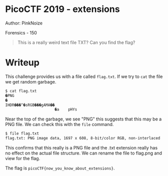 # PicoCTF 2019 - extensions
Author: PinkNoize

Forensics - 150

> This is a really weird text file TXT? Can you find the flag?

# Writeup

This challenge provides us with a file called `flag.txt`. If we try to `cat` the file we get random garbage.

```bash
$ cat flag.txt 
�PNG
�
IHDR���^�sRGB���gAMA��
                      �a	pHYs
```

Near the top of the garbage, we see "PNG" this suggests that this may be a PNG file. We can check this with the `file` command.

```bash
$ file flag.txt 
flag.txt: PNG image data, 1697 x 608, 8-bit/color RGB, non-interlaced
```

This confirms that this really is a PNG file and the .txt extension really has no effect on the actual file structure. We can rename the file to flag.png and view for the flag.

The flag is `picoCTF{now_you_know_about_extensions}`.
